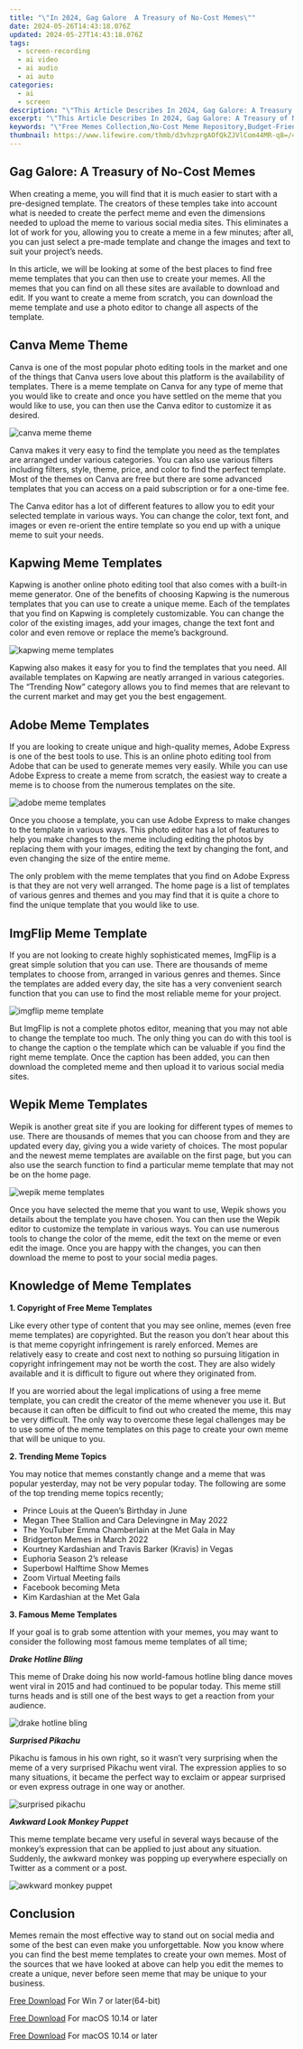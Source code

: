 ```yaml
---
title: "\"In 2024, Gag Galore  A Treasury of No-Cost Memes\""
date: 2024-05-26T14:43:18.076Z
updated: 2024-05-27T14:43:18.076Z
tags: 
  - screen-recording
  - ai video
  - ai audio
  - ai auto
categories: 
  - ai
  - screen
description: "\"This Article Describes In 2024, Gag Galore: A Treasury of No-Cost Memes\""
excerpt: "\"This Article Describes In 2024, Gag Galore: A Treasury of No-Cost Memes\""
keywords: "\"Free Memes Collection,No-Cost Meme Repository,Budget-Friendly Laughs,Inexpensive Humor Library,Costless Comedy Treasury,Funny Memes Without Paying,Economical Joke Compilation\""
thumbnail: https://www.lifewire.com/thmb/d3vhzprgAOfQkZJVlCom44MR-q8=/400x300/filters:no_upscale():max_bytes(150000):strip_icc():format(webp)/6-best-parental-control-apps-of-2019-featured-c5b50932ab9c4c0fbc0757665e46b6b2.jpg
---
```


## Gag Galore: A Treasury of No-Cost Memes

When creating a meme, you will find that it is much easier to start with a pre-designed template. The creators of these temples take into account what is needed to create the perfect meme and even the dimensions needed to upload the meme to various social media sites. This eliminates a lot of work for you, allowing you to create a meme in a few minutes; after all, you can just select a pre-made template and change the images and text to suit your project’s needs.

In this article, we will be looking at some of the best places to find free meme templates that you can then use to create your memes. All the memes that you can find on all these sites are available to download and edit. If you want to create a meme from scratch, you can download the meme template and use a photo editor to change all aspects of the template.

## Canva Meme Theme

Canva is one of the most popular photo editing tools in the market and one of the things that Canva users love about this platform is the availability of templates. There is a meme template on Canva for any type of meme that you would like to create and once you have settled on the meme that you would like to use, you can then use the Canva editor to customize it as desired.

![canva meme theme](https://images.wondershare.com/filmora/article-images/2022/07/canva-meme-theme.jpg)

Canva makes it very easy to find the template you need as the templates are arranged under various categories. You can also use various filters including filters, style, theme, price, and color to find the perfect template. Most of the themes on Canva are free but there are some advanced templates that you can access on a paid subscription or for a one-time fee.

The Canva editor has a lot of different features to allow you to edit your selected template in various ways. You can change the color, text font, and images or even re-orient the entire template so you end up with a unique meme to suit your needs.

## Kapwing Meme Templates

Kapwing is another online photo editing tool that also comes with a built-in meme generator. One of the benefits of choosing Kapwing is the numerous templates that you can use to create a unique meme. Each of the templates that you find on Kapwing is completely customizable. You can change the color of the existing images, add your images, change the text font and color and even remove or replace the meme’s background.

![kapwing meme templates](https://images.wondershare.com/filmora/article-images/2022/07/kapwing-meme-templates.jpg)

Kapwing also makes it easy for you to find the templates that you need. All available templates on Kapwing are neatly arranged in various categories. The “Trending Now” category allows you to find memes that are relevant to the current market and may get you the best engagement.

## Adobe Meme Templates

If you are looking to create unique and high-quality memes, Adobe Express is one of the best tools to use. This is an online photo editing tool from Adobe that can be used to generate memes very easily. While you can use Adobe Express to create a meme from scratch, the easiest way to create a meme is to choose from the numerous templates on the site.

![adobe meme templates](https://images.wondershare.com/filmora/article-images/2022/07/adobe-meme-templates.jpg)

Once you choose a template, you can use Adobe Express to make changes to the template in various ways. This photo editor has a lot of features to help you make changes to the meme including editing the photos by replacing them with your images, editing the text by changing the font, and even changing the size of the entire meme.

The only problem with the meme templates that you find on Adobe Express is that they are not very well arranged. The home page is a list of templates of various genres and themes and you may find that it is quite a chore to find the unique template that you would like to use.

## ImgFlip Meme Template

If you are not looking to create highly sophisticated memes, ImgFlip is a great simple solution that you can use. There are thousands of meme templates to choose from, arranged in various genres and themes. Since the templates are added every day, the site has a very convenient search function that you can use to find the most reliable meme for your project.

![imgflip meme template](https://images.wondershare.com/filmora/article-images/2022/07/imgflip-meme-template.jpg)

But ImgFlip is not a complete photos editor, meaning that you may not able to change the template too much. The only thing you can do with this tool is to change the caption o the template which can be valuable if you find the right meme template. Once the caption has been added, you can then download the completed meme and then upload it to various social media sites.

## Wepik Meme Templates

Wepik is another great site if you are looking for different types of memes to use. There are thousands of memes that you can choose from and they are updated every day, giving you a wide variety of choices. The most popular and the newest meme templates are available on the first page, but you can also use the search function to find a particular meme template that may not be on the home page.

![wepik meme templates](https://images.wondershare.com/filmora/article-images/2022/07/wepik-meme-templates.jpg)

Once you have selected the meme that you want to use, Wepik shows you details about the template you have chosen. You can then use the Wepik editor to customize the template in various ways. You can use numerous tools to change the color of the meme, edit the text on the meme or even edit the image. Once you are happy with the changes, you can then download the meme to post to your social media pages.

## Knowledge of Meme Templates

**1\. Copyright of Free Meme Templates**

Like every other type of content that you may see online, memes (even free meme templates) are copyrighted. But the reason you don’t hear about this is that meme copyright infringement is rarely enforced. Memes are relatively easy to create and cost next to nothing so pursuing litigation in copyright infringement may not be worth the cost. They are also widely available and it is difficult to figure out where they originated from.

If you are worried about the legal implications of using a free meme template, you can credit the creator of the meme whenever you use it. But because it can often be difficult to find out who created the meme, this may be very difficult. The only way to overcome these legal challenges may be to use some of the meme templates on this page to create your own meme that will be unique to you.

**2\. Trending Meme Topics**

You may notice that memes constantly change and a meme that was popular yesterday, may not be very popular today. The following are some of the top trending meme topics recently;

* Prince Louis at the Queen’s Birthday in June
* Megan Thee Stallion and Cara Delevingne in May 2022
* The YouTuber Emma Chamberlain at the Met Gala in May
* Bridgerton Memes in March 2022
* Kourtney Kardashian and Travis Barker (Kravis) in Vegas
* Euphoria Season 2’s release
* Superbowl Halftime Show Memes
* Zoom Virtual Meeting fails
* Facebook becoming Meta
* Kim Kardashian at the Met Gala

**3\. Famous Meme Templates**

If your goal is to grab some attention with your memes, you may want to consider the following most famous meme templates of all time;

**_Drake Hotline Bling_**

This meme of Drake doing his now world-famous hotline bling dance moves went viral in 2015 and had continued to be popular today. This meme still turns heads and is still one of the best ways to get a reaction from your audience.

![drake hotline bling](https://images.wondershare.com/filmora/article-images/2022/07/drake-hotline-bling.jpg)

**_Surprised Pikachu_**

Pikachu is famous in his own right, so it wasn’t very surprising when the meme of a very surprised Pikachu went viral. The expression applies to so many situations, it became the perfect way to exclaim or appear surprised or even express outrage in one way or another.

![surprised pikachu](https://images.wondershare.com/filmora/article-images/2022/07/surprised-pikachu.jpg)

**_Awkward Look Monkey Puppet_**

This meme template became very useful in several ways because of the monkey’s expression that can be applied to just about any situation. Suddenly, the awkward monkey was popping up everywhere especially on Twitter as a comment or a post.

![awkward monkey puppet](https://images.wondershare.com/filmora/article-images/2022/07/awkward-monkey-puppet.jpg)

## Conclusion

Memes remain the most effective way to stand out on social media and some of the best can even make you unforgettable. Now you know where you can find the best meme templates to create your own memes. Most of the sources that we have looked at above can help you edit the memes to create a unique, never before seen meme that may be unique to your business.

[Free Download](https://tools.techidaily.com/wondershare/filmora/download/) For Win 7 or later(64-bit)

[Free Download](https://tools.techidaily.com/wondershare/filmora/download/) For macOS 10.14 or later

[Free Download](https://tools.techidaily.com/wondershare/filmora/download/) For macOS 10.14 or later

<ins class="adsbygoogle"
     style="display:block"
     data-ad-format="autorelaxed"
     data-ad-client="ca-pub-7571918770474297"
     data-ad-slot="1223367746"></ins>

<ins class="adsbygoogle"
     style="display:block"
     data-ad-format="autorelaxed"
     data-ad-client="ca-pub-7571918770474297"
     data-ad-slot="1223367746"></ins>



<ins class="adsbygoogle"
     style="display:block"
     data-ad-client="ca-pub-7571918770474297"
     data-ad-slot="8358498916"
     data-ad-format="auto"
     data-full-width-responsive="true"></ins>




